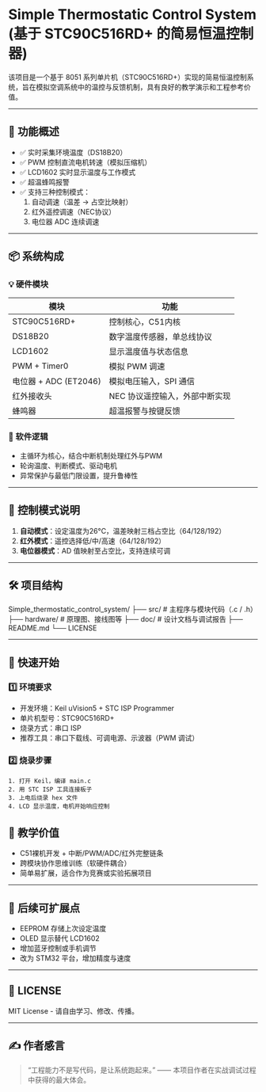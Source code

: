 # Simple Thermostatic Control System (基于 STC90C516RD+ 的简易恒温控制器)

该项目是一个基于 8051 系列单片机（STC90C516RD+）实现的简易恒温控制系统，旨在模拟空调系统中的温控与反馈机制，具有良好的教学演示和工程参考价值。

---

## 🎯 功能概述

- ✅ 实时采集环境温度（DS18B20）
- ✅ PWM 控制直流电机转速（模拟压缩机）
- ✅ LCD1602 实时显示温度与工作模式
- ✅ 超温蜂鸣报警
- ✅ 支持三种控制模式：
  1. 自动调速（温差 → 占空比映射）
  2. 红外遥控调速（NEC协议）
  3. 电位器 ADC 连续调速

---

## 📦 系统构成

### 💡 硬件模块
| 模块                  | 功能                           |
| --------------------- | ------------------------------ |
| STC90C516RD+          | 控制核心，C51内核              |
| DS18B20               | 数字温度传感器，单总线协议     |
| LCD1602               | 显示温度值与状态信息           |
| PWM + Timer0          | 模拟 PWM 调速                  |
| 电位器 + ADC (ET2046) | 模拟电压输入，SPI 通信         |
| 红外接收头            | NEC 协议遥控输入，外部中断实现 |
| 蜂鸣器                | 超温报警与按键反馈             |

### 🔧 软件逻辑
- 主循环为核心，结合中断机制处理红外与PWM
- 轮询温度、判断模式、驱动电机
- 异常保护与最低门限设置，提升鲁棒性

---

## 🧠 控制模式说明

1. **自动模式**：设定温度为26°C，温差映射三档占空比（64/128/192）
2. **红外模式**：遥控选择低/中/高速（64/128/192）
3. **电位器模式**：AD 值映射至占空比，支持连续可调

---

## 🛠️ 项目结构

Simple_thermostatic_control_system/
 ├── src/                # 主程序与模块代码（.c / .h）
 ├── hardware/           # 原理图、接线图等
 ├── doc/                # 设计文档与调试报告
 ├── README.md
 └── LICENSE

---

## 🚀 快速开始

### 1️⃣ 环境要求

- 开发环境：Keil uVision5 + STC ISP Programmer
- 单片机型号：STC90C516RD+
- 烧录方式：串口 ISP
- 推荐工具：串口下载线、可调电源、示波器（PWM 调试）

### 2️⃣ 烧录步骤

```text
1. 打开 Keil，编译 main.c
2. 用 STC ISP 工具连接板子
3. 上电后烧录 hex 文件
4. LCD 显示温度，电机开始响应控制
```

## 📘 教学价值

- C51裸机开发 + 中断/PWM/ADC/红外完整链条
- 跨模块协作思维训练（软硬件耦合）
- 简单易扩展，适合作为竞赛或实验拓展项目

------

## 📌 后续可扩展点

- EEPROM 存储上次设定温度
- OLED 显示替代 LCD1602
- 增加蓝牙控制或手机调节
- 改为 STM32 平台，增加精度与速度

------

## 🧾 LICENSE

MIT License - 请自由学习、修改、传播。

------

## ✍️ 作者感言

> “工程能力不是写代码，是让系统跑起来。”
>  —— 本项目作者在实战调试过程中获得的最大体会。
